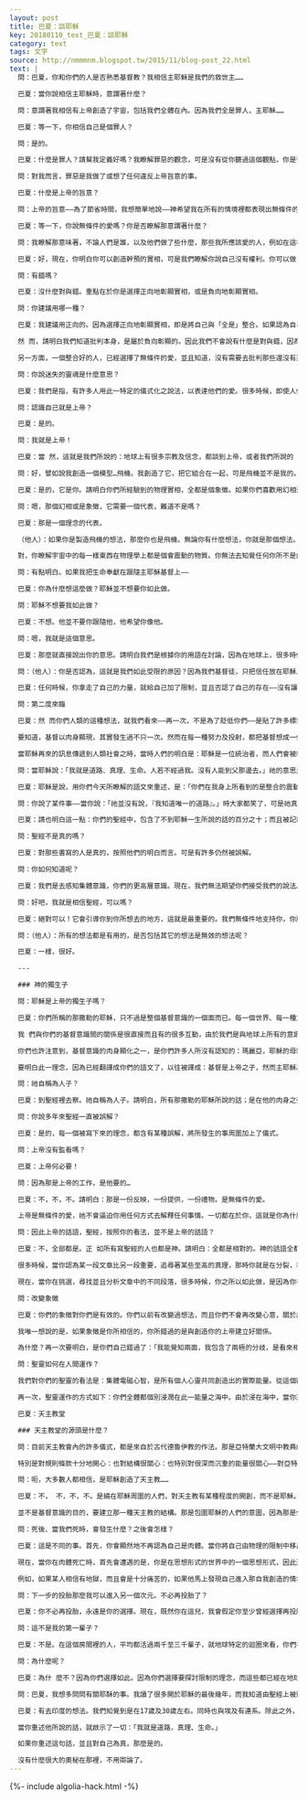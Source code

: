 ```yaml
---
layout: post
title: 巴夏：談耶穌
key: 20180110_text_巴夏：談耶穌
category: text
tags: 文字
source: http://nmmmnm.blogspot.tw/2015/11/blog-post_22.html
text: |
  問：巴夏，你和你們的人是否熟悉基督教？我相信主耶穌是我們的救世主……

  巴夏：當你說相信主耶穌時，意謂著什麼？

  問：意謂著我相信有上帝創造了宇宙，包括我們全體在內。因為我們全是罪人，主耶穌……

  巴夏：等一下，你相信自己是個罪人？

  問：是的。

  巴夏：什麼是罪人？請幫我定義好嗎？我瞭解罪惡的觀念，可是沒有從你聽過這個觀點，你是否可以用你自己的方式為我定義什麼是「罪人」——因為這與你對自己的看法有關。

  問：對我而言，罪惡是我做了或想了任何違反上帝旨意的事。

  巴夏：什麼是上帝的旨意？

  問：上帝的旨意——為了節省時間，我想簡單地說——神希望我在所有的情境裡都表現出無條件的愛。而任何時候，我沒有做……

  巴夏：等一下，你說無條件的愛嗎？你是否瞭解那意謂著什麼？

  問：我瞭解那意味著，不論人們是誰，以及他們做了些什麼，那些我所應該愛的人，例如在這裡的人們，因為上帝愛他們，所以我也愛他們。如果上帝愛這裡的每一個人，我沒有權利去幹預。

  巴夏：好，現在，你明白你可以創造幹預的實相，可是我們瞭解你說自己沒有權利。你可以做，可是那並不代表你會想做。我們也不會建議那樣做可以創造地球的和諧。可是如果單只就你一個人來看。人們常常很唐突地批判他人，不是嗎？重點並不在於他們是否有權如此批判。

  問：有錯嗎？

  巴夏：沒什麼對與錯。重點在於你是選擇正向地彰顯實相，或是負向地彰顯實相。

  問：你建議用哪一種？

  巴夏：我建議用正向的。因為選擇正向地彰顯實相，即是將自己與「全是」整合。如果認為自己與「全是」是分離的，就會創造一種隔閡感，使你無法感受到全是的連系，如此就會造成操控的需要。當你與全是分開時，可能你會感覺到，唯有控制及操控，才是你得到在周遭事物的方法。因此你會由於隔閡創造出許多想法及負向的彰顯……也就是不愉快的事情，如戰爭、疾病，以及許多你們所不喜歡的理念。這就是為什麼，我們永遠都建議正向地彰顯實相。

  然 而，請明白我們知道批判本身，是屬於負向彰顯的。因此我們不會說有什麼是對與錯，因為對我們而言，那就等於在批判全是。對我們而言，即使只是想到批判就是 選擇負向。請明白你所偏好的，並不代表你必須批判或否定別人的——每個人都可以用自己所選擇的方式去探索自己的神性，明白自己是「全是」的一部份。如果個人選擇了隔閡、負向實相、限制、批判——那麼他就比較不容易覺知自己與全是的連系。

  另一方面，一個整合好的人，已經選擇了無條件的愛，並且知道，沒有需要去批判那些還沒有選擇的人。因為無條件的愛是在造化之中，為了其自己的理由，對每一件事都確定其有效性。因為造化的那個部份，看見必須用其所選擇的方式去學習認識自己，而你，透過選擇無條件的愛，產生一種信心及信任，而明白到在至高的部份，個人永遠都會沒事的。最終，任何一個理念仍然被包含在「全是」的整體理念之內，而且不會有失落。無法把任何事物失落到任何地方去——除非你們創造隔閡，除非你們選擇負向及限制，並且把自己與「全是」分離出來。選擇去創造一個次元，好讓自己能從一切中移出，否則你無法將任何事物失落到任何地方去。你們所說的迷失的靈魂，是自相矛盾的。靈魂永遠知道自己在哪裡！

  問：你說迷失的靈魂是什麼意思？

  巴夏：我們是指，有許多人用此一特定的儀式化之說法，以表達他們的愛。很多時候，即使人們說是無條件的，但仍帶有條件。我們並沒有說你們就是如 此。我們只是說，你們人類會用這樣的話語：因為你們怎麼說，就會怎麼相信，至於你們所說的罪人其至高的定義，是指一個不明白、不認識自己就是上帝的人。

  問：認識自己就是上帝？

  巴夏：是的。

  問：我就是上帝！

  巴夏：當 然，這就是我們所說的：地球上有很多宗教及信念，都談到上帝，或者我們所說的「全是」——是無所不能。無所不在、全知、無所不察，並且看見一切：一切，每 個地方。如果按照你們的定義，上帝就是一切：那麼你們怎麼可能存在於上帝之外？人一定也是神，神一定是你。上帝知道你是上帝：為什麼你都不知道自己是上 帝？

  問：好，譬如說我創造一個模型…飛機。我創造了它，把它組合在一起，可是飛機並不是我的。

  巴夏：是的，它是你。請明白你們所經驗到的物理實相，全都是個象徵。如果你們喜歡用幻相這個名詞，也好。這也許能幫你澄清。

  問：嗯，那個幻相或是象徵，它需要一個代表，難道不是嗎？

  巴夏：那是一個理念的代表。

  （他人）：如果你是製造飛機的想法，那麼你也是飛機。無論你有什麼想法，你就是那個想法。

  對，你瞭解宇宙中的每一樣東西在物理學上都是個會震動的物質。你無法去知覺任何你所不是的東西。你本身的震動創造了你所知覺的物理實相。因此，如果你創造了眼前的一個模型飛機，那麼你就是把自己的思想延伸出去，而以你在自己之外做到了這件事情，來反映給自己。可是你所覺知的每件事，這房間中的每個人，都是你的創造。你必須創造出對他們的自己版本，才能夠去覺知他們。你們明白我嗎？

  問：有點明白。如果我把生命奉獻在跟隨主耶穌基督上——

  巴夏：你為什麼想這麼做？耶穌並不想要你如此做。

  問：耶穌不想要我如此做？

  巴夏：不想。他並不要你跟隨他，他希望你像他。

  問：嗯，我就是這個意思。

  巴夏：那麼就直接說出你的意思。請明白我們是根據你的用語在討論，因為在地球上，很多時候，你們所選擇的用詞，反映著你認為你所相信的上帝。在你的情況裡，你在說，透過跟隨某人，你在使自己與對方分開，同時使自己比對方渺小，而不是與對方平等！而這是耶穌要你知道的。你們每個人都像耶穌一樣有基督意識。跟著「唯一的道」走的想法並沒有幫助，而是彼此平等並互相反映，成為所示範出的能量，那就是「正路」。

  問：（他人）：你是否認為，這就是我們如此受限的原因？因為我們基督徒，只把信任放在耶穌上，而沒有放在自己身上。

  巴夏：任何時候，你拿走了自己的力量，就給自己加了限制，並且否認了自己的存在——沒有讓自己成為所該創造成為的樣子。因此是的，定義在於是什麼創造了限制。就某種程度而言，所描述的所有特質及經驗都是有效的：任何能使你到達你所要去的地方的工具，都是有效的工具。

  問：第二度來臨

  巴夏：然 而你們人類的這種想法，就我們看來——再一次，不是為了貶低你們——是貼了許多標籤、定義，其目的就是在限制你們明白自己全都是基督。就是這麼一回事。如 果你們想見到基督意識的具體現身，就回家去照鏡子，然後表現成自己就是基督，那麼你將實現基督意識希望臨在於每個人身上的理念。人類社會中所說的「耶穌再 來」，並不是某個個人的再來。而是認識到地球上每一個人之內都有基督；而且活得像基督一樣。這就是你們的二度再臨。

  要知道，基督以肉身顯現，其實發生過不只一次。然而在每一種努力及投射，都把基督想成一個肉體的呈現，人類共同的真理就是：你們全都是基督的一部分。不僅基督可以創造你們所想要的實相，而且你們之所以可以創造實相的威力，也是上帝的一部份。

  當耶穌再來的訊息傳遞到人類社會之時，當時人們的明白是：耶穌是一位統治者，而人們會被統治。因此你們把基督想成是一個救世主，祂會為人 們做一切——卻不瞭解基督只是一種反映，反映給每個人知道，你是基督的一部份，並且有絕對的權利來創造自己能量的提升及升天，正如耶穌的能量一樣。

  問：當耶穌說：「我就是道路、真理、生命。人若不經過我。沒有人能到父那邊去。」祂的意思是什麼呢？

  巴夏：耶穌是說，用你們今天所瞭解的語文來重述，是：「你們在我身上所看到的是整合的震動，我知道自己是在同樣的水準上，與上帝「全是」平等。你們唯一認識自己也是如此的方法，就是要像我一樣，成為平等的震動以瞭解自己是『全是』這就是為什麼祂說：「我就是道路。」祂並不是說：「我知道唯一能使你到達的方法。」他只是單純地說，你們當允許自己知道：就整體觀而言，你所做的一切都是有效的，都是在支援、服務並給予造化本身的至高想法以效力，並且明白自己與上帝是相等的。這就是道路。

  問：你說了某件事——當你說：「祂並沒有說，『我知道唯一的道路』。」時大家都笑了，可是祂真的有說：「我就是道路、真理、生命，人若不經過我，沒人能到父那邊去。」

  巴夏：請也明白這一點：你們的聖經中，包含了不到耶穌一生所說的話的百分之十；而且被記載下來的，又有很多誤解在，是根據當時記錄者的瞭解所寫下來的。請明白聖經並不是按照史實被寫出來的，而是為了使人們轉向而寫的。

  問：聖經不是真的嗎？

  巴夏：對那些書寫的人是真的，按照他們的明白而言。可是有許多仍然被誤解。

  問：你如何知道呢？

  巴夏：我們是去感知集體意識，你們的更高層意識。現在，我們無法期望你們接受我們的說法。只有你們才能夠選擇自己所想相信的。然而我們與你們討 論的，是我們由你們的更高意識中所覺知到的：更高意識知道自己等於基督意識。我們可以跟更高意識談話，你們也可以。我們只是要讓你們知道你們可以跟更高意 識講話，你們將會發現更高意識會告訴你們，與我們所講的完全相同的話。

  問：好吧，我就是相信聖經，可以嗎？

  巴夏：絕對可以！它會引導你到你所想去的地方，這就是最重要的。我們無條件地支持你，你所選擇的道路。正如我們所常說的，每一條路都通，沒有任何一個信念會比任何其它信念更有效。全都是平等的。

  問：（他人）：所有的想法都是有用的，是否包括其它的想法是無效的想法呢？

  巴夏：一樣，很好。

  ---

  ### 神的獨生子

  問：耶穌是上帝的獨生子嗎？

  巴夏：你們所稱的那撒勒的耶穌，只不過是整個基督意識的一個面而已。每一個世界、每一種文明，都有其自己版本的基督意識。在我們古代殘留的語文中——那語文已經不再被使用，由於我們的社會是有心電感應的——我們整個世界的綜合意識被稱作「沙克南」。信我們的沙克南，你們的基督意識，以及所有世界的綜合意識，集合起來形成了無限的造化。

  我 們與你們的基督意識間的關係是很直接而且有的很多互動，由於我們是與地球上所有的意識的綜合體在互動，目的是希望能夠協助你們。因此我們經驗到與基督意識 間一種直接的互動，是一種無條件的愛的關係；因為基督意識就是你們全體。因為就某一方面，我們是從地球以外來的，為了要能服務你們，我們必須透過地球來互 動。所以我們必須採用無條件的愛的模式，才能進人你們的次元，運用你們所經驗過並能瞭解的象徵。因此我們與基督意識的經驗及關係，在很多方面都是很直接的——有時候甚至遠超過你們自己所允許的。

  你們也許注意到，基督意識的肉身顯化之一，是你們許多人所沒有認知的：瑪麗亞，耶穌的母親，他是基督的女性極。在集體的基督意識中，永遠都有陰與陽。從我們的觀點，這基本上意謂著什麼——就你們現在所稱的新時代：或是轉形的年代——正如我們說過的，所謂的耶穌再來，不再是基督意識單獨地顯現在一個人身上。而是喚醒每一個人內在的基督意識，好讓你們能夠真正地在地球上創造天堂——讓每個人都成為神的孩子。

  要明白此一理念，因為已經翻譯成你們的語文了，以往被譯成：基督是上帝之子，然而主耶穌基督則自稱為人子。

  問：祂自稱為人子？

  巴夏：到聖經裡去察。祂自稱為人子。請明白，所有那撒勒的耶穌所說的話；是在他的肉身之死約五十七年之後，才開始被人記錄。

  問：你說多年來聖經一直被誤解？

  巴夏：是的，每一個被寫下來的理念，都含有某種誤解，將所發生的事周圍加上了儀式。

  問：上帝沒有監看嗎？

  巴夏：上帝何必要！

  問：因為那是上帝的工作，是他要的…

  巴夏：不，不，不。請明白：那是一份反映，一份提供，一份禮物。是無條件的愛。

  上帝是無條件的愛，祂不會逼迫你用任何方式去解釋任何事情。一切都在於你，這就是你為什麼在這裡的原因。

  問：因此上帝的話語，聖經，按照你的看法，並不是上帝的話語？

  巴夏：不，全部都是。正 如所有寫聖經的人也都是神。請明白：全都是相對的。神的話語全都是相對的：上帝包含每一種矛盾，每一種典範，每一種分段，每一種混合。上帝是全是，沒有任 何事物在祂之外。你們就是全是，你們所生活的空間，你的時間，你花了那麼多時間在想自己是誰？是什麼——所有這一切都是你認為自己是什麼而創造出來的。你 是神的思想之一。每一個存在，造化中的所有存在，全都是上帝在以不同的方式看自己。這就是所謂的全是。每一個次元，每一個存在，每一樣事物，每一個思想：全都是上帝。許多事物之所以被創造出來，沒有其它的理由，只是因為他們能夠創造。

  很多時候，當你認為某一段文章比另一段重要，追尋著某些至高的真理，那時你就是在分裂，專注在全是的某一個部份上，而沒有看全體——整體永遠將自己看為整體。認識自己是上帝，只是單純地允許自己擁有最寬廣的定義，並且明白上帝是真實的。上帝知道自己是祂自己的存在，同時也知道自己是內在的每一個存在的總合。同時明白其內的每一個存在，都含有整體的完整性。正如你們所說的，對全是而言，沒有任何事是不可能的：如果你能想到，對全是而言就是真的。在某一層次，某一次元，某一意識層面，它存在著。

  現在，當你在挑選，尋找並且分析文章中的不同段落，很多時候，你之所以如此做，是因為你在尋找最高的使命。請明白：存在就是。全是就是：過去是，現在是，未來也是。存在並不存在於時間之內，時間存在于全是之內。因此它是永恆的。因此要瞭解此一概念——而且任何概念都是在全是之內所創造出來的——概念是從屬於全是的。至高的真理是個概念，使命也是個概念，都是存在於存在之內的。而存在遠在有使命的概念之前就已經在了。那存在於有使命的概念之間的存在，並不需要有使命才能存在。所以全是會按照它所能的所有方式去表達並彰顯，不必有任何的理由，或任何的使命，只因為祂是造物主，所以祂能夠。於是造物主就創造：再一次只是因為祂可以。

  問：改變象徵

  巴夏：你們的象徵對你們是有效的。你們以前有改變過想法，而且你們不會再改變心意，關於用什麼象徵才能説明你們認識自己是誰。你們選擇相信什麼，對整體而言，並不很重要。如果你們知道，你們之所以相信你們所相信的，是出自于對全是的無條件之愛，而同樣重要的是，也有對自己的無條件之愛，那麼就不用擔心自己要相信什麼。也不必擔心別人相信些什麼，因為你知道，不論你相信些什麼，那麼創造一些實相讓你去經驗。而且你會經驗到的。

  我唯一想說的是，如果象徵是你所相信的，你所錯過的是與創造你的上帝建立好關係。

  為什麼？再一次要明白，是你們自己錯過了：「我能覺知兩面，我包含了兩極的分歧，是看來相反的兩面的整合體，我知道自己是全是，我也知道全是就是我的高層意識。」我可以創造的理念是：明白自己與「全是」是有關連的；同時我也可以看見：是自己創造了這份關係，因此而成為全是。對我而言，並沒有任何東西能互相排斥。

  問：聖靈如何在人間運作？

  我們對你們的聖靈的看法是：集體電磁心智，是所有個人心靈共同創造出的實際能量。從這個觀點看「靈真的是生理現象。」，一種電的效應，一種電磁現象。它的確是你們的世界中意識的光。

  再一次，聖靈運作的方式如下：你們全體都個別浸潤在此一能量之海中。由於浸在海中，當你透過興奮、服務、正向等等方法，以加速自己的震動，因而在電磁上與能量海對齊時，這時你就變成了靈。那基本上意謂著，你與所有其它的存在和諧地共存著，你在遙感上與所有事物都連結在一起，並且知道所有的思想。事實上遙感的正確定義應該是——被愛激動的情緒。而這就是聖靈，或者世界之靈。

  巴夏：天主教堂

  ### 天主教堂的源頭是什麼？

  問：目前天主教會內的許多儀式，都是來自於古代德魯伊教的作法。那是亞特蘭大文明中教典的殘留。這些儀式都被重新定義過，以適合不同的議會及領袖的觀念，因此這 些被誤會的觀念就一直傳遞到教庭的組織內。正如地球上許多的宗教一樣，天主教也是古亞特蘭大教義的一個旁枝。透過德魯伊的修法，經歷了重新定義的階段，在 地球上凡是願意支援交融定義的地區中冒出來。不僅混合了古代德魯伊的修法……同時也融入了八千年前，來自獵戶星座所投胎的教義。

  特別是對規則條款十分地開心：也對結構很關心：也特別對很深而沉重的能量很關心——對亞特蘭提斯的陸沈及毀滅，有一些負向性繁生出來，因而有某種程度的反應。想要對意志力加上很強的掌握，由於這種信念，因而相信，唯有透過壓制、命令、統治，才能使教徒重新與無限連系起來。

  問：呃，大多數人都相信，是耶穌創造了天主教……

  巴夏：不， 不，不，不。是繞在耶穌周圍的人們，對天主教有某種程度的開創，而不是耶穌。這從來就不是耶穌的意圖。可是你們明白，重點在於那些信徒或使徒，當時也塞滿了一些古老的德魯伊修法的知識。他們對基督意識的明白，乃是根據那些古老的教義，而沿著潮流把它解釋成你們今天所擁有的基本結構。在基督意識來臨的時代， 那是他們對該特別的彰顯所得到的明白。

  並不是基督意識的目的，要建立那一種天主教的結構。那是包圍耶穌的人們的意圖，因為那是他們當時的明白，是建立在他們已經學過的古老修法之上。他們按照自己的明白，繼續了此一傳承，可是卻有很多的誤解在。

  問：死後、當我們死時，會發生什麼？之後會怎樣？

  巴夏：這是不同的事。首先，你會顯然地不再認為自己是肉體。當你將自己由物理的限制中移出時，接著你會明白，這輩子所經驗的一切，都是自己的選擇，因此你可以在地球上或是任何其它星球上創造任何其它的實相！！或是完全不再投胎。你可以選擇在這個層次上的明白，而且非常明顯地看見，事實上，你就是造物主。

  現在，當你在肉體死亡時，首先會遭遇的是，你是在思想形式的世界中的一個思想形式，因此通常會經驗到你在世間時最強烈的信念。你將會經驗到信念的實現，那些信念似乎都物質化了，不論是天堂或地獄，或是任何介於兩者之間的。

  例如，如果某人相信有地獄，而且會是十分痛苦的，如果他馬上發現自己進入那自我創造的情境裡，他很可能沒法子忍受那麼多的痛苦，一旦他知道，他所承受的痛 苦，並不是他所能忍耐的，痛苦就會減少，因為在非物質實相中的心靈，能馬上把想法翻譯進入他的經驗裡。當他一覺知到：當他改變想法時，周圍的情境也跟著改 變了，那麼很快地，他會明白，自己不必泡在這種情境裡。他很清楚地知道，在任何一個剎那，不論不論他相信些什麼，即使就在那個層次——特別是在那個層次——就會快速地彰顯，而進入他所擁有的經驗實相裡。不是有意驚嚇你們，不過「地獄」，人們所捉住的觀念，只是因為有虐待狂，真正的虐待狂，所以才能在人間流行那麼久。

  問：下一步的投胎那麼我可以進入另一個次元。不必再投胎了？

  巴夏：你不必再投胎，永遠是你的選擇。現在，既然你在這兒，我會假定你至少曾經選擇再投胎一次——進入這一輩子裡面。

  問：這不是我的第一輩子？

  巴夏：不是。在這個房間裡的人，平均都活過兩千至三千輩子，就地球特定的迴圈來看，你們在過去五萬年來一直在輪回。

  問：為什麼呢？

  巴夏：為什 麼不？因為你們選擇如此。因為你們選擇要探討限制的理念，而這些都已經在地球上表現出來了。為了如此做，你們選擇在很多不同的輩子裡彰顯自己，探討人類社 會所有不同的存在理念。因此每次以不同的身份，幫你經驗到一切的存在，有時候甚至不只一次。每一件事物，因為現在是轉形的生命，這一輩子可以是你所選擇的 迴圈中的最後一輩子，因為現在舊迴圈已經結束，正要轉入另外一個迴圈裡。

  問：巴夏，我想多問問有關耶酥的事。我讀了很多開於耶穌的最後幾年，而我知道由聖經上被刪除掉的那一段時間的訊息。他有去印度嗎？是在幾歲的時候？

  巴夏：有去印度的想法。我們知覺到是在17歲及30歲左右。同時也與埃及有連系。除此之外，還有許多的離體經驗而旅行到沒有史載的地方。請明白耶穌是允許自己認識他自己的神性，他自己的基督意識，而他只是很單純地反映給你們，你們也可以做到。

  當你重述他所說的話，就啟示了一切：「我就是道路，真理、生命。」

  如果你重述這句話，並且對自己為真，那麼是的。

  沒有什麼很大的奧秘在那裡，不用辯論了。
---
```


{%- include algolia-hack.html -%}
